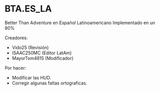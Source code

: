 # BTA.ES_LA
Better Than Adventure en Español Latinoamericano
Implementado en un 80%

 Creadores:
* Vido25 (Revisión) 
* ISAAC250MC (Editor LatAm)
* MayorTom4815 (Modificador)

Por hacer:
* Modificar las HUD.
* Corregir algunas faltas ortograficas.
